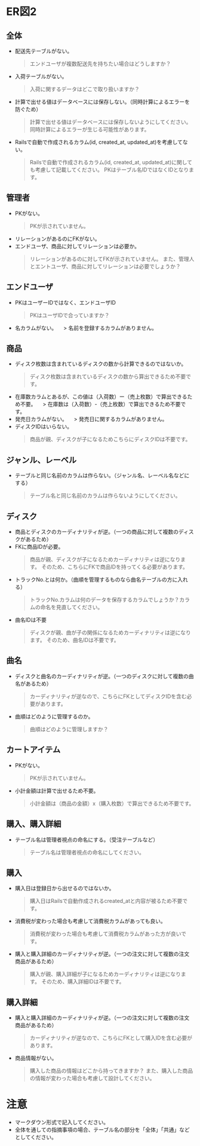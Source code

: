 # ER図2
## 全体
- 配送先テーブルがない。
  > エンドユーザが複数配送先を持ちたい場合はどうしますか？
- 入荷テーブルがない。
  > 入荷に関するデータはどこで取り扱いますか？
- 計算で出せる値はデータベースには保存しない。（同時計算によるエラーを防ぐため）
  > 計算で出せる値はデータベースには保存しないようにしてください。
    同時計算によるエラーが生じる可能性があります。
- Railsで自動で作成されるカラム(id, created_at, updated_at)を考慮してない。
  > Railsで自動で作成されるカラム(id, created_at, updated_at)に関しても考慮して記載してください。
    PKはテーブル名IDではなくIDとなります。

## 管理者
- PKがない。
  > PKが示されていません。
- リレーションがあるのにFKがない。
- エンドユーザ、商品に対してリレーションは必要か。
  > リレーションがあるのに対してFKが示されていません。
    また、管理人とエントユーザ、商品に対してリレーションは必要でしょうか？

## エンドユーザ
- PKはユーザーIDではなく、エンドユーザID
  > PKはユーザIDで合っていますか？
- 名カラムがない。
　> 名前を登録するカラムがありません。

## 商品
- ディスク枚数は含まれているディスクの数から計算できるのではないか。
  > ディスク枚数は含まれているディスクの数から算出できるため不要です。
- 在庫数カラムとあるが、この値は（入荷数）ー（売上枚数）で算出できるため不要。
　> 在庫数は（入荷数）-（売上枚数）で算出できるため不要です。
- 発売日カラムがない。
　> 発売日に関するカラムがありません。
- ディスクIDはいらない。
  > 商品が親、ディスクが子になるためこちらにディスクIDは不要です。

## ジャンル、レーベル
- テーブルと同じ名前のカラムは作らない。（ジャンル名、レーベル名などにする）
  > テーブル名と同じ名前のカラムは作らないようにしてください。

## ディスク
- 商品とディスクのカーディナリティが逆。（一つの商品に対して複数のディスクがあるため）
- FKに商品IDが必要。
  > 商品が親、ディスクが子になるためカーディナリティは逆になります。
    そのため、こちらにFKで商品IDを持ってくる必要があります。
- トラックNo.とは何か。（曲順を管理するものなら曲名テーブルの方に入れる）
  > トラックNo.カラムは何のデータを保存するカラムでしょうか？カラムの命名を見直してください。
- 曲名IDは不要
  > ディスクが親、曲が子の関係になるためカーディナリティは逆になります。
    そのため、曲名IDは不要です。
 
## 曲名
- ディスクと曲名のカーディナリティが逆。（一つのディスクに対して複数の曲名があるため）
  > カーディナリティが逆なので、こちらにFKとしてディスクIDを含む必要があります。
- 曲順はどのように管理するのか。
  > 曲順はどのように管理しますか？

## カートアイテム
- PKがない。
  > PKが示されていません。
- 小計金額は計算で出せるため不要。
  > 小計金額は（商品の金額）x（購入枚数）で算出できるため不要です。

## 購入、購入詳細
- テーブル名は管理者視点の命名にする。（受注テーブルなど）
  > テーブル名は管理者視点の命名にしてください。

## 購入
- 購入日は登録日から出せるのではないか。
  > 購入日はRailsで自動作成されるcreated_atと内容が被るため不要です。
- 消費税が変わった場合も考慮して消費税カラムがあっても良い。
  > 消費税が変わった場合も考慮して消費税カラムがあった方が良いです。
- 購入と購入詳細のカーディナリティが逆。（一つの注文に対して複数の注文商品があるため）
  > 購入が親、購入詳細が子になるためカーディナリティは逆になります。
    そのため、購入詳細IDは不要です。

## 購入詳細
- 購入と購入詳細のカーディナリティが逆。（一つの注文に対して複数の注文商品があるため）
  > カーディナリティが逆なので、こちらにFKとして購入IDを含む必要があります。
- 商品情報がない。
  > 購入した商品の情報はどこから持ってきますか？
    また、購入した商品の情報が変わった場合も考慮して設計してください。

# 注意
* マークダウン形式で記入してください。
* 全体を通しての指摘事項の場合、テーブル名の部分を「全体」「共通」などとしてください。
